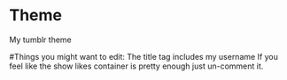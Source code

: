 # Theme
My tumblr theme


#Things you might want to edit:
    The title tag includes my username
    If you feel like the show likes container is pretty enough just un-comment it. 

